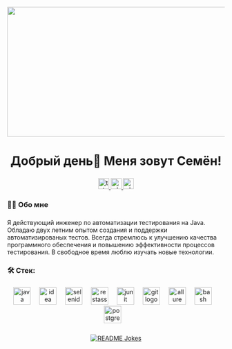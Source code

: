 <br clear="both">

<div align="center">
  <img height="300" width="600" src="https://user-images.githubusercontent.com/74038190/225813708-98b745f2-7d22-48cf-9150-083f1b00d6c9.gif"  />
</div>

###

<h1 align="center">Добрый день👋 Меня зовут Семён!</h1>

###

<div align=center>
  <a href="https://t.me/flangzzz" target="_blank">
    <img src="https://img.shields.io/static/v1?message=Telegram&logo=telegram&label=&color=2CA5E0&logoColor=white&labelColor=&style=for-the-badge" height="25" alt="telegram logo"  />
  </a>
  <a href="https://vk.com/flangz" target="_blank">
    <img src="https://img.shields.io/static/v1?message=VK&logo=vk&label=&color=0077FF&logoColor=white&labelColor=&style=for-the-badge" height="25" alt="whatsapp logo"  />
  </a>
  <a href="https://wa.me/79870650493" target="_blank">
    <img src="https://img.shields.io/static/v1?message=WhatsApp&logo=whatsapp&label=&color=25D366&logoColor=white&labelColor=&style=for-the-badge" height="25" alt="whatsapp logo"  />
  </a>
</div>

<h3 align="left">👩‍💻  Обо мне</h3>

###

<p align="left">Я действующий инженер по автоматизации тестирования на Java. Обладаю двух летним опытом создания и поддержки автоматизированых тестов. Всегда стремлюсь к улучшению качества программного обеспечения и повышению эффективности процессов тестирования. В свободное время люблю изучать новые технологии. </p>

###

<h3 align="left">🛠 Стек:</h3>

###

<div align="center">
  <img src="https://i.pinimg.com/originals/e9/94/61/e99461fdd5b3db8bdb3081d8acf5e524.png" height="40" alt="java logo"  />
  <img width="12" />
  <img src="https://upload.wikimedia.org/wikipedia/commons/thumb/9/9c/IntelliJ_IDEA_Icon.svg/2048px-IntelliJ_IDEA_Icon.svg.png" height="40" alt="idea logo"  />
  <img width="12" />
  <img src="https://sdcast.ksdaemon.ru/wp-content/uploads/2017/03/selenide-logo-big.png" height="40" alt="selenide logo"  />
  <img width="12" />
  <img src="https://avatars.githubusercontent.com/u/19369327?s=280&v=4" height="40" alt="restassured logo"  />
  <img width="12" />
  <img src="https://junit.org/junit5/assets/img/junit5-logo.png" height="40" alt="junit logo"  />
  <img width="12" />
  <img src="https://upload.wikimedia.org/wikipedia/commons/thumb/3/3f/Git_icon.svg/2048px-Git_icon.svg.png" height="40" alt="git logo"  />
  <img width="12" />
  <img src="https://avatars.githubusercontent.com/u/5879127?s=280&v=4" height="40" alt="allure logo"  />
  <img width="12" />
  <img src="https://cdn.simpleicons.org/gnubash/4EAA25" height="40" alt="bash logo"  />
  <img width="12" />
  <img src="https://upload.wikimedia.org/wikipedia/commons/thumb/2/29/Postgresql_elephant.svg/993px-Postgresql_elephant.svg.png" height="40" alt="postgresql logo"  />
  <img width="12" />
</div>

###

<div align="center">
<a href="https://readme-jokes.vercel.app"><img align="center" src="https://readme-jokes.vercel.app/api" alt="README Jokes"></a>
</div>
